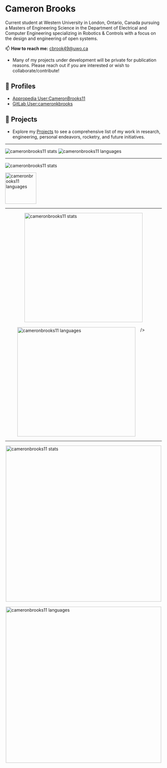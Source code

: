 # Cameron Brooks

Current student at Western University in London, Ontario, Canada pursuing a Masters of Engineering Science in the Department of Electrical and Computer Engineering specializing in Robotics & Controls with a focus on the design and engineering of open systems.

📫 **How to reach me:** <cbrook49@uwo.ca>

- Many of my projects under development will be private for publication reasons. Please reach out if you are interested or wish to collaborate/contribute!

## 👤 Profiles

- [Appropedia User:CameronBrooks11](https://www.appropedia.org/User:CameronBrooks11)
- [GitLab User:cameronkbrooks](https://gitlab.com/cameronkbrooks)

## 📂 Projects

- Explore my [Projects](./PROJECTS.md) to see a comprehensive list of my work in research, engineering, personal endeavors, rocketry, and future initiatives.

---

<img src="https://github-readme-stats.vercel.app/api?username=cameronbrooks11&show_icons=true&theme=prussian" alt="cameronbrooks11 stats" />

<img src="https://github-readme-stats.vercel.app/api/top-langs/?username=platima&theme=prussian&langs_count=6" alt="cameronbrooks11 languages" />

---

<img
    src="https://github-readme-stats.vercel.app/api?username=cameronbrooks11&show_icons=true&theme=prussian"
    alt="cameronbrooks11 stats"  
  />

<img
    src="https://github-readme-stats.vercel.app/api/top-langs/?username=platima&theme=prussian&langs_count=6&card_width=760"
    width="100"
    alt="cameronbrooks11 languages"  
  />

---

<div style="display:flex; justify-content:center; gap:1rem; flex-wrap:wrap;">
  <img
    src="https://github-readme-stats.vercel.app/api?username=cameronbrooks11&show_icons=true&theme=prussian"
    width="380"
    height="350"
    alt="cameronbrooks11 stats"  
  />
  <img
    src="https://github-readme-stats.vercel.app/api/top-langs/?username=platima&theme=prussian&langs_count=6&card_width=380"
    width="380"
    height="350"
    alt="cameronbrooks11 languages"

/>

</div>

---

<div style="display:flex; justify-content:center; gap:1rem; flex-wrap:wrap;">
  <img
    src="https://github-readme-stats.vercel.app/api?username=cameronbrooks11&show_icons=true&theme=prussian"
    width="500"
    alt="cameronbrooks11 stats"  
  />
  <img
    src="https://github-readme-stats.vercel.app/api/top-langs/?username=platima&theme=prussian&langs_count=6&card_width=760"
    width="500"
    alt="cameronbrooks11 languages"  
  />
</div>
